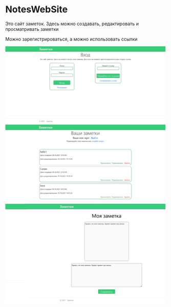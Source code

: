 ﻿# NotesWebSite
<p>Это сайт заметок. Здесь можно создавать, редактировать и просматривать заметки</p>
<p>Можно зарегистрироваться, а можно использовать ссылки</p>
<img src="https://github.com/EgorDarkOverlord/NotesWebSite/blob/main/NotesWebSite/Screenshots/screenshot_enter.png?raw=true" width="500"/>
<img src="https://github.com/EgorDarkOverlord/NotesWebSite/blob/main/NotesWebSite/Screenshots/screenshot_main.png?raw=true" width="500"/>
<img src="https://github.com/EgorDarkOverlord/NotesWebSite/blob/main/NotesWebSite/Screenshots/screenshot_note.png?raw=true" width="500"/>
